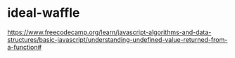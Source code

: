 # ideal-waffle
https://www.freecodecamp.org/learn/javascript-algorithms-and-data-structures/basic-javascript/understanding-undefined-value-returned-from-a-function#
